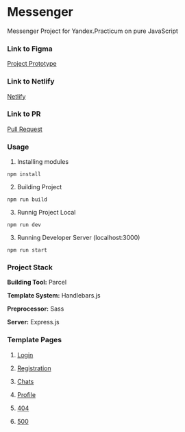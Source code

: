 # Messenger
Messenger Project for Yandex.Practicum on pure JavaScript
### Link to Figma
[Project Prototype](https://www.figma.com/file/24EUnEHGEDNLdOcxg7ULwV/Chat?node-id=0%3A1)
### Link to Netlify
[Netlify](https://wonderful-davinci-8c226d.netlify.app/)
### Link to PR
[Pull Request](https://github.com/verobragina/middle.messenger.praktikum.yandex/pull/2)
### Usage
1. Installing modules
```
npm install
```
2. Building Project
```
npm run build
```
3. Runnig Project Local
```
npm run dev
```
3. Running Developer Server (localhost:3000)
```
npm run start
```
### Project Stack
**Building Tool:** Parcel

**Template System:** Handlebars.js

**Preprocessor:** Sass

**Server:** Express.js
### Template Pages
1. [Login](https://wonderful-davinci-8c226d.netlify.app/#login)

2. [Registration](https://wonderful-davinci-8c226d.netlify.app/#registration)

3. [Chats](https://wonderful-davinci-8c226d.netlify.app/#chats)

4. [Profile](https://wonderful-davinci-8c226d.netlify.app/#profile)

5. [404](https://wonderful-davinci-8c226d.netlify.app/#error404)

6. [500](https://wonderful-davinci-8c226d.netlify.app/#error500)
